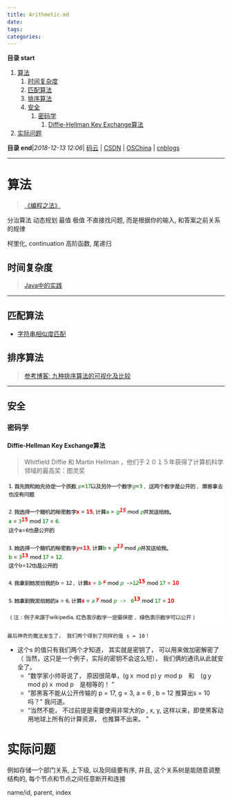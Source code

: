 ```yaml
---
title: Arithmetic.md
date: 
tags: 
categories: 
---
```


**目录 start**
 
1. [算法](#算法)
    1. [时间复杂度](#时间复杂度)
    1. [匹配算法](#匹配算法)
    1. [排序算法](#排序算法)
    1. [安全](#安全)
        1. [密码学](#密码学)
            1. [Diffie-Hellman Key Exchange算法](#diffie-hellman-key-exchange算法)
1. [实际问题](#实际问题)

**目录 end**|_2018-12-13 12:06_| [码云](https://gitee.com/gin9) | [CSDN](http://blog.csdn.net/kcp606) | [OSChina](https://my.oschina.net/kcp1104) | [cnblogs](http://www.cnblogs.com/kuangcp)
****************************************
# 算法

> [《编程之法》](https://github.com/julycoding/The-Art-Of-Programming-By-July)


分治算法
动态规划 最值 极值
不直接找问题, 而是根据你的输入, 和答案之前关系的规律

柯里化, continuation 高阶函数, 尾递归

## 时间复杂度
> [Java中的实践](http://www.baeldung.com/java-algorithm-complexity)

*********************
## 匹配算法
- [字符串相似度匹配](http://zjwyhll.blog.163.com/blog/static/75149781201281142630851/)

## 排序算法
> [参考博客: 九种排序算法的可视化及比较](https://zhuanlan.zhihu.com/p/34421623?group_id=955945213303250944)

*********
## 安全

### 密码学

#### Diffie-Hellman Key Exchange算法
> Whitfield Diffie 和 Martin Hellman ，他们于２０１５年获得了计算机科学领域的最高奖：图灵奖

![码农翻身](https://raw.githubusercontent.com/Kuangcp/ImageRepos/master/Tech/arithmetic/Diffie-HellmanKeyExchange.png)

`最后神奇的魔法发生了， 我们两个得到了同样的值 s = 10！`
-  这个s 的值只有我们两个才知道，  其实就是密钥了， 可以用来做加密解密了（ 当然，这只是一个例子，实际的密钥不会这么短）， 我们俩的通讯从此就安全了。
    -  “数学家小帅哥说了， 原因很简单，(gｘ mod p)ｙ mod p　和　(gｙ mod p)ｘ mod p　是相等的！ ”
    -  “那黑客不能从公开传输的 p = 17, g = 3, a = 6 , b = 12 推算出s = 10 吗？” 我问道。
    -  “当然不能， 不过前提是需要使用非常大的p , x, y,  这样以来，即使黑客动用地球上所有的计算资源， 也推算不出来。 ”

# 实际问题
例如存储一个部门关系, 上下级, 以及同级要有序, 并且, 这个关系树是能随意调整结构的, 每个节点和节点之间任意断开和连接

name/id, parent, index



